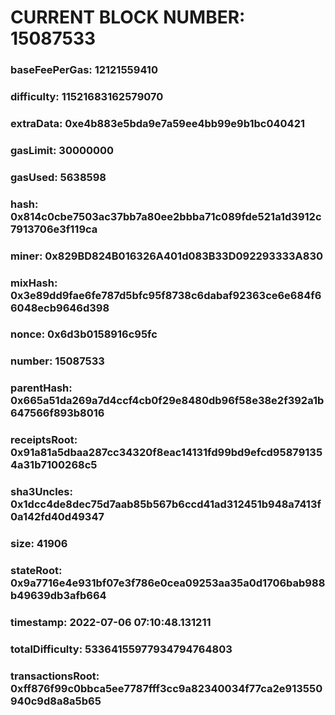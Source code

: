 # CURRENT BLOCK NUMBER: 15087533

### baseFeePerGas: 12121559410
### difficulty: 11521683162579070
### extraData: 0xe4b883e5bda9e7a59ee4bb99e9b1bc040421
### gasLimit: 30000000
### gasUsed: 5638598
### hash: 0x814c0cbe7503ac37bb7a80ee2bbba71c089fde521a1d3912c7913706e3f119ca
### miner: 0x829BD824B016326A401d083B33D092293333A830
### mixHash: 0x3e89dd9fae6fe787d5bfc95f8738c6dabaf92363ce6e684f66048ecb9646d398
### nonce: 0x6d3b0158916c95fc
### number: 15087533
### parentHash: 0x665a51da269a7d4ccf4cb0f29e8480db96f58e38e2f392a1b647566f893b8016
### receiptsRoot: 0x91a81a5dbaa287cc34320f8eac14131fd99bd9efcd958791354a31b7100268c5
### sha3Uncles: 0x1dcc4de8dec75d7aab85b567b6ccd41ad312451b948a7413f0a142fd40d49347
### size: 41906
### stateRoot: 0x9a7716e4e931bf07e3f786e0cea09253aa35a0d1706bab988b49639db3afb664
### timestamp: 2022-07-06 07:10:48.131211
### totalDifficulty: 53364155977934794764803
### transactionsRoot: 0xff876f99c0bbca5ee7787fff3cc9a82340034f77ca2e913550940c9d8a8a5b65

